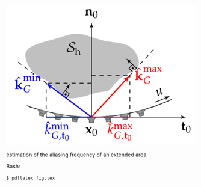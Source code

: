 ![Fig](fig.png)

estimation of the aliasing frequency of an extended area

Bash:
```Bash
$ pdflatex fig.tex
```
